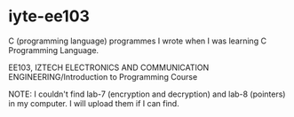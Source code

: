 # iyte-ee103
C (programming language) programmes I wrote when I was learning C Programming Language.

EE103, IZTECH ELECTRONICS AND COMMUNICATION ENGINEERING/Introduction to Programming Course

NOTE: I couldn't find lab-7 (encryption and decryption) and lab-8 (pointers) in my computer. I will upload them if I can find.
